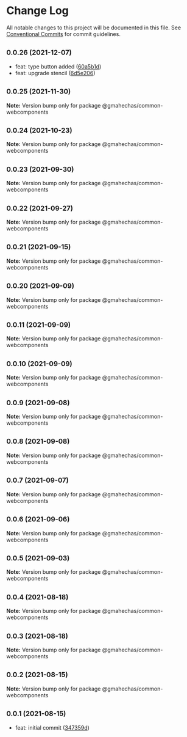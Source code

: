 # Change Log

All notable changes to this project will be documented in this file.
See [Conventional Commits](https://conventionalcommits.org) for commit guidelines.

## <small>0.0.26 (2021-12-07)</small>

* feat: type button added ([60a5b1d](https://github.com/gmahechas/erp/commit/60a5b1d))
* feat: upgrade stencil ([6d5e206](https://github.com/gmahechas/erp/commit/6d5e206))





## <small>0.0.25 (2021-11-30)</small>

**Note:** Version bump only for package @gmahechas/common-webcomponents





## <small>0.0.24 (2021-10-23)</small>

**Note:** Version bump only for package @gmahechas/common-webcomponents





## <small>0.0.23 (2021-09-30)</small>

**Note:** Version bump only for package @gmahechas/common-webcomponents





## <small>0.0.22 (2021-09-27)</small>

**Note:** Version bump only for package @gmahechas/common-webcomponents





## <small>0.0.21 (2021-09-15)</small>

**Note:** Version bump only for package @gmahechas/common-webcomponents





## <small>0.0.20 (2021-09-09)</small>

**Note:** Version bump only for package @gmahechas/common-webcomponents





## <small>0.0.11 (2021-09-09)</small>

**Note:** Version bump only for package @gmahechas/common-webcomponents





## <small>0.0.10 (2021-09-09)</small>

**Note:** Version bump only for package @gmahechas/common-webcomponents





## <small>0.0.9 (2021-09-08)</small>

**Note:** Version bump only for package @gmahechas/common-webcomponents





## <small>0.0.8 (2021-09-08)</small>

**Note:** Version bump only for package @gmahechas/common-webcomponents





## <small>0.0.7 (2021-09-07)</small>

**Note:** Version bump only for package @gmahechas/common-webcomponents





## <small>0.0.6 (2021-09-06)</small>

**Note:** Version bump only for package @gmahechas/common-webcomponents





## <small>0.0.5 (2021-09-03)</small>

**Note:** Version bump only for package @gmahechas/common-webcomponents





## <small>0.0.4 (2021-08-18)</small>

**Note:** Version bump only for package @gmahechas/common-webcomponents





## <small>0.0.3 (2021-08-18)</small>

**Note:** Version bump only for package @gmahechas/common-webcomponents





## <small>0.0.2 (2021-08-15)</small>

**Note:** Version bump only for package @gmahechas/common-webcomponents





## <small>0.0.1 (2021-08-15)</small>

* feat: initial commit ([347359d](https://github.com/gmahechas/erp/commit/347359d))
